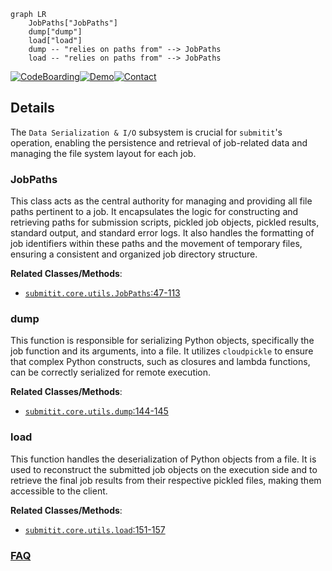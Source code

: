 ```mermaid
graph LR
    JobPaths["JobPaths"]
    dump["dump"]
    load["load"]
    dump -- "relies on paths from" --> JobPaths
    load -- "relies on paths from" --> JobPaths
```

[![CodeBoarding](https://img.shields.io/badge/Generated%20by-CodeBoarding-9cf?style=flat-square)](https://github.com/CodeBoarding/GeneratedOnBoardings)[![Demo](https://img.shields.io/badge/Try%20our-Demo-blue?style=flat-square)](https://www.codeboarding.org/demo)[![Contact](https://img.shields.io/badge/Contact%20us%20-%20contact@codeboarding.org-lightgrey?style=flat-square)](mailto:contact@codeboarding.org)

## Details

The `Data Serialization & I/O` subsystem is crucial for `submitit`'s operation, enabling the persistence and retrieval of job-related data and managing the file system layout for each job.

### JobPaths
This class acts as the central authority for managing and providing all file paths pertinent to a job. It encapsulates the logic for constructing and retrieving paths for submission scripts, pickled job objects, pickled results, standard output, and standard error logs. It also handles the formatting of job identifiers within these paths and the movement of temporary files, ensuring a consistent and organized job directory structure.


**Related Classes/Methods**:

- <a href="https://github.com/facebookincubator/submitit/blob/main/submitit/core/utils.py#L47-L113" target="_blank" rel="noopener noreferrer">`submitit.core.utils.JobPaths`:47-113</a>


### dump
This function is responsible for serializing Python objects, specifically the job function and its arguments, into a file. It utilizes `cloudpickle` to ensure that complex Python constructs, such as closures and lambda functions, can be correctly serialized for remote execution.


**Related Classes/Methods**:

- <a href="https://github.com/facebookincubator/submitit/blob/main/submitit/core/utils.py#L144-L145" target="_blank" rel="noopener noreferrer">`submitit.core.utils.dump`:144-145</a>


### load
This function handles the deserialization of Python objects from a file. It is used to reconstruct the submitted job objects on the execution side and to retrieve the final job results from their respective pickled files, making them accessible to the client.


**Related Classes/Methods**:

- <a href="https://github.com/facebookincubator/submitit/blob/main/submitit/core/utils.py#L151-L157" target="_blank" rel="noopener noreferrer">`submitit.core.utils.load`:151-157</a>




### [FAQ](https://github.com/CodeBoarding/GeneratedOnBoardings/tree/main?tab=readme-ov-file#faq)